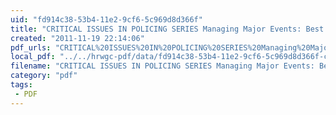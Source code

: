 ```yaml
---
uid: "fd914c38-53b4-11e2-9cf6-5c969d8d366f"
title: "CRITICAL ISSUES IN POLICING SERIES Managing Major Events: Best Practices from the Field"
created: "2011-11-19 22:14:06"
pdf_urls: "CRITICAL%20ISSUES%20IN%20POLICING%20SERIES%20Managing%20Major%20Events%3A%20Best%20Practices%20from%20the%20Field.resources/PERFmajorevents.pdf"
local_pdf: "../../hrwgc-pdf/data/fd914c38-53b4-11e2-9cf6-5c969d8d366f-critical-issues-in-policing-series-managing-major-events-best-practices-from-the-field.pdf"
filename: "CRITICAL ISSUES IN POLICING SERIES Managing Major Events: Best Practices from the Field.html"
category: "pdf"
tags: 
 - PDF
---
```

